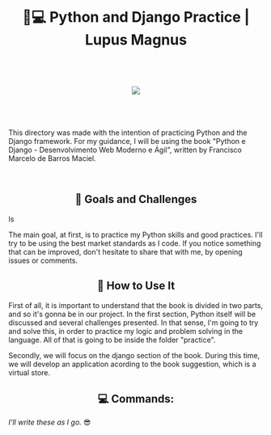 <h1 align="center">
  📝💻 Python and Django Practice | Lupus Magnus
</h1>

<br>
<h1 align="center">
  <img align="center" src="https://twilio-cms-prod.s3.amazonaws.com/original_images/header.gif"/>  
</h1>

<br>

<br>

<p>
This directory was made with the intention of practicing Python and the Django framework. For my guidance, I will be using the book "Python e Django - Desenvolvimento Web Moderno e Ágil", written by Francisco Marcelo de Barros Maciel.

</p>

<br>

<h2 align="center"> 📌 Goals and Challenges</h2>ls

The main goal, at first, is to practice my Python skills and good practices. I'll try to be using the best market standards as I code. If you notice something that can be improved, don't hesitate to share that with me, by opening issues or comments.

<h2 align="center"> 🤔  How to Use It </h2>

<p>First of all, it is important to understand that the book is divided in two parts, and so it's gonna be in our project. In the first section, Python itself will be discussed and several challenges presented. In that sense, I'm going to try and solve this, in order to practice my logic and problem solving in the language. All of that is going to be inside the folder "practice".</p>
<p>
Secondly, we will focus on the django section of the book. During this time, we will develop an application acording to the book suggestion, which is a virtual store.
</p>

<h2 align="center">💻 Commands: </h2>

_I'll write these as I go._ 😎

